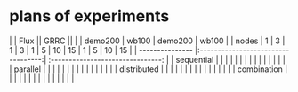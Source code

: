 # plans of experiments

|                 |  Flux                             ||              GRRC                ||
|                 |    demo200       |      wb100      |     demo200     |     wb100       |
|     nodes       |  1     |    3    | 1     |    3    | 1 | 5 | 10 | 15 | 1 | 5 | 10 | 15 |
| --------------- |:----------------------------------:| :-------------------------------: |
|  sequential     |        |         |   |   |    |    |   |   |    |    |   |   |    |    |
|  parallel       |        |         |   |   |    |    |   |   |    |    |   |   |    |    |
|  distributed    |        |         |   |   |    |    |   |   |    |    |   |   |    |    |
|  combination    |        |         |   |   |    |    |   |   |    |    |   |   |    |    |